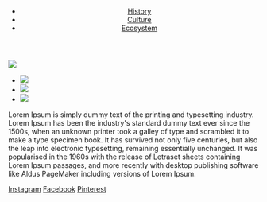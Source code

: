 <!DOCTYPE html>
<html>
    <!--Note: head is all of the prerequisite information about the webpage-->
    <head>
        <link rel="apple-touch-icon" sizes="180x180" href="/apple-touch-icon.png">
        <link rel="icon" type="image/png" sizes="32x32" href="/favicon-32x32.png">
        <link rel="icon" type="image/png" sizes="16x16" href="/favicon-16x16.png">
        <link rel="manifest" href="/site.webmanifest">
        <title>Welcome to the Cayman Islands!</title>
    </head>
<body>
    <!-- All of the page content goes in the body-->
    <header>
        <h1><a href="https://media-cdn.tripadvisor.com/media/photo-s/09/f6/86/a4/caymankind.jpg"></a></h1>
            <nav>
                <ul>
                    <!--If the website is unknown enter # or /as a placeholder, which
                     will just take you back to the homepage when clicked-->
                    <li> <a href="#">History</a></li>
                    <li> <a href="#">Culture</a></li>
                    <li> <a href="#">Ecosystem</a></li>
                </ul>
            </nav>
    </header>
    <main>
        <img src="https://encrypted-tbn0.gstatic.com/images?q=tbn:ANd9GcQ8z1Jub8etwqUjoj2Am-WTWFTmRWg8nEDkeKjq1S2yUocNRCag">
         <ul>
            <li><img src="https://media-cdn.tripadvisor.com/media/photo-s/09/f6/86/a4/caymankind.jpg"></li>
            <li><img src="https://encrypted-tbn0.gstatic.com/images?q=tbn:ANd9GcTjRCqyk5jwbcCwup3Kw053miOGa7PoViNTXCgO-ZIGsIN1QFIk"></li>
            <li><img src="https://encrypted-tbn0.gstatic.com/images?q=tbn:ANd9GcR_boSILt20s-pk_RUa2k4Js5xu5dXplYg46QF9AhwM4viJHKq4"></li>
         </ul>
    </main>
    <section>
        <p>
            Lorem Ipsum is simply dummy text of the printing and typesetting industry. Lorem Ipsum has been the industry's standard dummy text ever since the 1500s, when an unknown printer took a galley of type and scrambled it to make a type specimen book. It has survived not only five centuries, but also the leap into electronic typesetting, remaining essentially unchanged. It was popularised in the 1960s with the release of Letraset sheets containing Lorem Ipsum passages, and more recently with desktop publishing software like Aldus PageMaker including versions of Lorem Ipsum.
        </p>
    </section> 
</body>

<footer><a href="#">Instagram</a></li> <a href="#">Facebook</a></li> <a href="#">Pinterest</a></li>
</footer>
</html>
